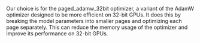 Our choice is for the paged_adamw_32bit optimizer, a variant of the AdamW optimizer designed to be more efficient on 32-bit GPUs. 
It does this by breaking the model parameters into smaller pages and optimizing each page separately. 
This can reduce the memory usage of the optimizer and improve its performance on 32-bit GPUs.
